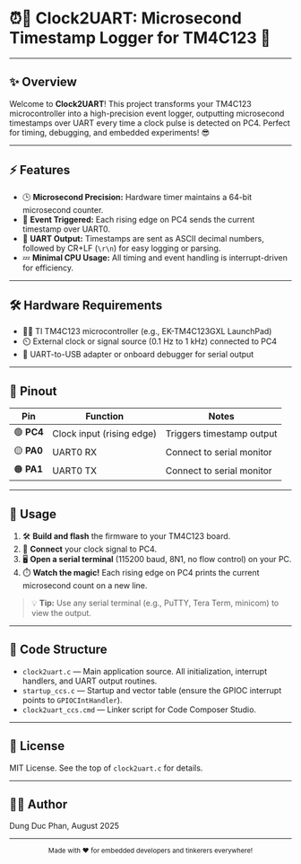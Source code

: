 
# ⏰🔗 Clock2UART: Microsecond Timestamp Logger for TM4C123 🚀

---

## ✨ Overview

Welcome to **Clock2UART**! This project transforms your TM4C123 microcontroller into a high-precision event logger, outputting microsecond timestamps over UART every time a clock pulse is detected on PC4. Perfect for timing, debugging, and embedded experiments! 😎

---

## ⚡ Features

- 🕒 **Microsecond Precision:** Hardware timer maintains a 64-bit microsecond counter.
- 🎯 **Event Triggered:** Each rising edge on PC4 sends the current timestamp over UART0.
- 📨 **UART Output:** Timestamps are sent as ASCII decimal numbers, followed by CR+LF (`\r\n`) for easy logging or parsing.
- 💤 **Minimal CPU Usage:** All timing and event handling is interrupt-driven for efficiency.

---

## 🛠️ Hardware Requirements

- 🧑‍💻 TI TM4C123 microcontroller (e.g., EK-TM4C123GXL LaunchPad)
- ⏲️ External clock or signal source (0.1 Hz to 1 kHz) connected to PC4
- 🔌 UART-to-USB adapter or onboard debugger for serial output

---

## 🧩 Pinout

| Pin         | Function                        | Notes                        |
|-------------|---------------------------------|------------------------------|
| 🟢 **PC4**  | Clock input (rising edge)       | Triggers timestamp output    |
| 🟡 **PA0**  | UART0 RX                        | Connect to serial monitor    |
| 🟠 **PA1**  | UART0 TX                        | Connect to serial monitor    |

---

## 🚦 Usage

1. 🛠️ **Build and flash** the firmware to your TM4C123 board.
2. 🔗 **Connect** your clock signal to PC4.
3. 🖥️ **Open a serial terminal** (115200 baud, 8N1, no flow control) on your PC.
4. ⏱️ **Watch the magic!** Each rising edge on PC4 prints the current microsecond count on a new line.

> 💡 **Tip:** Use any serial terminal (e.g., PuTTY, Tera Term, minicom) to view the output.

---

## 📁 Code Structure

- `clock2uart.c` — Main application source. All initialization, interrupt handlers, and UART output routines.
- `startup_ccs.c` — Startup and vector table (ensure the GPIOC interrupt points to `GPIOCIntHandler`).
- `clock2uart_ccs.cmd` — Linker script for Code Composer Studio.

---

## 📜 License

MIT License. See the top of `clock2uart.c` for details.

---

## 👨‍💻 Author

Dung Duc Phan, August 2025

---

<div align="center">
	<sub>Made with ❤️ for embedded developers and tinkerers everywhere!</sub>
</div>
